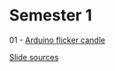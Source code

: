 Semester 1
==========

01 - [Arduino flicker candle][tutorial1]

[Slide sources][sources]

[tutorial1]: 01-arduino-flicker-candle.html
[sources]: https://github.com/hnez/GDITutorials
